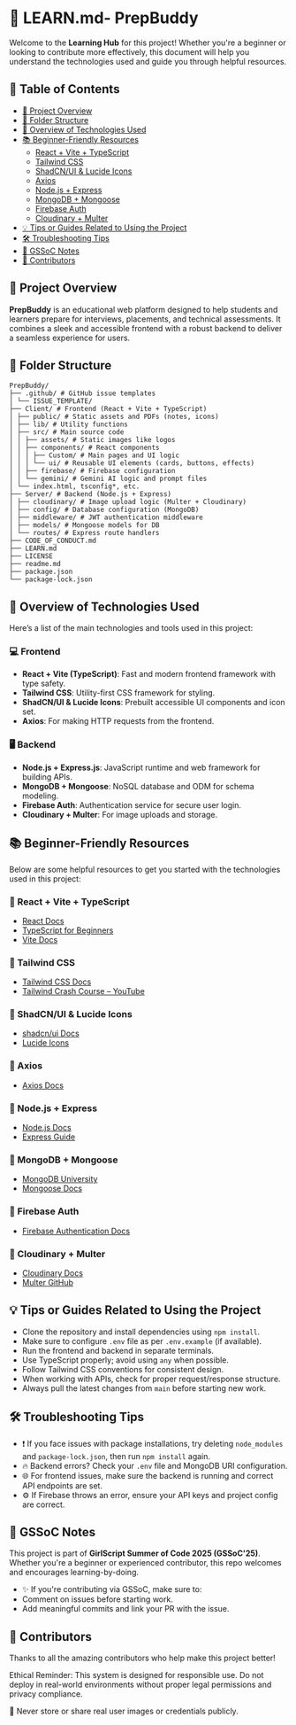 # 📘 LEARN.md- PrepBuddy

Welcome to the **Learning Hub** for this project! Whether you're a beginner or looking to contribute more effectively, this document will help you understand the technologies used and guide you through helpful resources.

## 📑 Table of Contents

- [📌 Project Overview](#-project-overview)
- [📂 Folder Structure](#-folder-structure)
- [🔧 Overview of Technologies Used](#-overview-of-technologies-used)
- [📚 Beginner-Friendly Resources](#-beginner-friendly-resources)
  - [React + Vite + TypeScript](#react--vite--typescript)
  - [Tailwind CSS](#tailwind-css)
  - [ShadCN/UI & Lucide Icons](#shadcnui--lucide-icons)
  - [Axios](#axios)
  - [Node.js + Express](#nodejs--express)
  - [MongoDB + Mongoose](#mongodb--mongoose)
  - [Firebase Auth](#firebase-auth)
  - [Cloudinary + Multer](#cloudinary--multer)
- [💡 Tips or Guides Related to Using the Project](#-tips-or-guides-related-to-using-the-project)
- [🛠️ Troubleshooting Tips](#️-troubleshooting-tips)
- [🌸 GSSoC Notes](#-gssoc-notes)
- [🙌 Contributors](#-contributors)

## 📌 Project Overview

**PrepBuddy** is an educational web platform designed to help students and learners prepare for interviews, placements, and technical assessments. It combines a sleek and accessible frontend with a robust backend to deliver a seamless experience for users.

## 📂 Folder Structure

```
PrepBuddy/
├── .github/ # GitHub issue templates
│ └── ISSUE_TEMPLATE/
├── Client/ # Frontend (React + Vite + TypeScript)
│ ├── public/ # Static assets and PDFs (notes, icons)
│ ├── lib/ # Utility functions
│ ├── src/ # Main source code
│ │ ├── assets/ # Static images like logos
│ │ ├── components/ # React components
│ │ │ ├── Custom/ # Main pages and UI logic
│ │ │ └── ui/ # Reusable UI elements (cards, buttons, effects)
│ │ ├── firebase/ # Firebase configuration
│ │ └── gemini/ # Gemini AI logic and prompt files
│ └── index.html, tsconfig*, etc.
├── Server/ # Backend (Node.js + Express)
│ ├── cloudinary/ # Image upload logic (Multer + Cloudinary)
│ ├── config/ # Database configuration (MongoDB)
│ ├── middleware/ # JWT authentication middleware
│ ├── models/ # Mongoose models for DB
│ └── routes/ # Express route handlers
├── CODE_OF_CONDUCT.md
├── LEARN.md
├── LICENSE
├── readme.md
├── package.json
└── package-lock.json
```

## 🔧 Overview of Technologies Used

Here’s a list of the main technologies and tools used in this project:

### 💻 Frontend
- **React + Vite (TypeScript)**: Fast and modern frontend framework with type safety.
- **Tailwind CSS**: Utility-first CSS framework for styling.
- **ShadCN/UI & Lucide Icons**: Prebuilt accessible UI components and icon set.
- **Axios**: For making HTTP requests from the frontend.

### 🖥️ Backend
- **Node.js + Express.js**: JavaScript runtime and web framework for building APIs.
- **MongoDB + Mongoose**: NoSQL database and ODM for schema modeling.
- **Firebase Auth**: Authentication service for secure user login.
- **Cloudinary + Multer**: For image uploads and storage.

## 📚 Beginner-Friendly Resources

Below are some helpful resources to get you started with the technologies used in this project:

### 🔹 React + Vite + TypeScript
- [React Docs](https://react.dev/learn)
- [TypeScript for Beginners](https://www.typescriptlang.org/docs/handbook/typescript-in-5-minutes.html)
- [Vite Docs](https://vitejs.dev/guide/)

### 🔹 Tailwind CSS
- [Tailwind CSS Docs](https://tailwindcss.com/docs/installation)
- [Tailwind Crash Course – YouTube](https://www.youtube.com/watch?v=UBOj6rqRUME)

### 🔹 ShadCN/UI & Lucide Icons
- [shadcn/ui Docs](https://ui.shadcn.dev/)
- [Lucide Icons](https://lucide.dev/)

### 🔹 Axios
- [Axios Docs](https://axios-http.com/docs/intro)

### 🔹 Node.js + Express
- [Node.js Docs](https://nodejs.org/en/docs)
- [Express Guide](https://expressjs.com/en/starter/installing.html)

### 🔹 MongoDB + Mongoose
- [MongoDB University](https://university.mongodb.com/)
- [Mongoose Docs](https://mongoosejs.com/docs/guide.html)

### 🔹 Firebase Auth
- [Firebase Authentication Docs](https://firebase.google.com/docs/auth)

### 🔹 Cloudinary + Multer
- [Cloudinary Docs](https://cloudinary.com/documentation)
- [Multer GitHub](https://github.com/expressjs/multer)

## 💡 Tips or Guides Related to Using the Project

- Clone the repository and install dependencies using `npm install`.
- Make sure to configure `.env` file as per `.env.example` (if available).
- Run the frontend and backend in separate terminals.
- Use TypeScript properly; avoid using `any` when possible.
- Follow Tailwind CSS conventions for consistent design.
- When working with APIs, check for proper request/response structure.
- Always pull the latest changes from `main` before starting new work.

## 🛠️ Troubleshooting Tips

- ❗ If you face issues with package installations, try deleting `node_modules` and `package-lock.json`, then run `npm install` again.
- 🔥 Backend errors? Check your `.env` file and MongoDB URI configuration.
- 🌐 For frontend issues, make sure the backend is running and correct API endpoints are set.
- ⚙️ If Firebase throws an error, ensure your API keys and project config are correct.

## 🌸 GSSoC Notes

This project is part of **GirlScript Summer of Code 2025 (GSSoC'25)**.  
Whether you're a beginner or experienced contributor, this repo welcomes and encourages learning-by-doing.

- ✨ If you're contributing via GSSoC, make sure to:
- Comment on issues before starting work.
- Add meaningful commits and link your PR with the issue.

## 🙌 Contributors

Thanks to all the amazing contributors who help make this project better!

Ethical Reminder: This system is designed for responsible use. Do not deploy in real-world environments without proper legal permissions and privacy compliance.

🚫 Never store or share real user images or credentials publicly.
